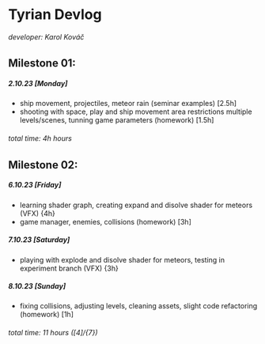 # Tyrian Devlog
###### developer: Karol Kováč


## Milestone 01:
##### **2.10.23 [Monday]**
- ship movement, projectiles, meteor rain (seminar examples) [2.5h]
- shooting with space, play and ship movement area restrictions multiple levels/scenes, tunning game parameters (homework) [1.5h]
###### total time: 4h hours

## Milestone 02:
##### **6.10.23 [Friday]**
- learning shader graph, creating expand and disolve shader for meteors (VFX) {4h}
- game manager, enemies, collisions (homework) [3h]
##### **7.10.23 [Saturday]**
- playing with explode and disolve shader for meteors, testing in experiment branch (VFX) {3h}
##### **8.10.23 [Sunday]**
- fixing collisions, adjusting levels, cleaning assets, slight code refactoring (homework) [1h]
###### total time: 11 hours ([4]/{7}) 
